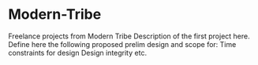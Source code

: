 # Modern-Tribe
Freelance projects from Modern Tribe
Description of the first project here.
Define here the following proposed prelim design and scope for:
    Time constraints for design
    Design integrity 
    etc.
